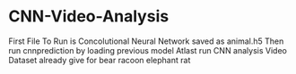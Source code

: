 # CNN-Video-Analysis

First File To Run is Concolutional Neural Network saved as animal.h5
Then run cnnprediction by loading previous model
Atlast run CNN analysis Video
Dataset already give for bear racoon elephant rat 
